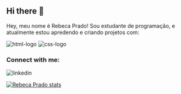 ## Hi there 👋
Hey, meu nome é Rebeca Prado! Sou estudante de programação, e atualmente estou apredendo e criando projetos com:


<img src="https://img.shields.io/badge/HTML5-E34F26?style=for-the-badge&logo=html5&logoColor=white" alt="html-logo"/>
<img src="https://img.shields.io/badge/CSS3-1572B6?style=for-the-badge&logo=css3&logoColor=white" alt="css-logo"/>

<br />

### Connect with me:

<p>
  <a href="https://www.linkedin.com/in/rebeca-prado-santana/">
 <img align="left" alt="linkedin" width"50px" src="https://img.shields.io/badge/LinkedIn-0077B5?style=for-the-badge&logo=linkedin&logoColor=white"/>
</a>   
</p>
<br/>


[![Rebeca Prado stats](https://github-readme-stats.vercel.app/api?username=rebecaprado01)](https://github.com/rebecaprado01/github-readme-stats)







